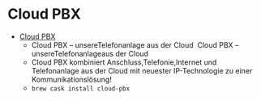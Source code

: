 # Cloud PBX
- [Cloud PBX](https://geschaeftskunden.telekom.de/startseite/festnetz-internet/tarife/332198/telefonanlage-aus-der-cloud.html)
  -    Cloud PBX ­– unsereTelefonanlage aus der Cloud    Cloud PBX ­– unsereTelefonanlageaus der Cloud  
  - Cloud PBX kombiniert Anschluss,Telefonie,Internet und Telefonanlage aus der Cloud mit neuester IP-Technologie zu einer Kommunikationslösung!
  - `brew cask install cloud-pbx`
